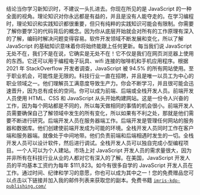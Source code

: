 结论当你学习新知识时，不建议一头扎进去。你现在所见的是 JavaScript 的一种全面的视角。理论知识对你永远都是有益的，并且是没有人能夺走的。在学习编程时，理论知识和实践知识都很重要，但只有纯粹的实践知识可能会有限制。你需要了解你要学习的代码背后的概念。因为你从底层开始就会对所有的工作原理有深入的了解，编码时解决问题变得容易。软件开发领域不断发展和变化，所以了解 JavaScript 的基础知识意味着你将始终能跟上任何更新。每当我们说 JavaScript 无处不在，我们不是在说，它确实是无处不在！它不仅是我们在网页浏览器上使用的东西。它还可以用于编程电子玩具、wifi 连接的咖啡机和手机应用程序。根据 2021 年 StackOverflow 开发者调查，JavaScript 被 94.5% 的所有网站使用。至于职业机会，可能性是无限的。科技行业一直在招聘，并且是唯一以员工为中心的职业领域之一。他们理解员工满意度导致生产力。你会不断学习，并且很可能会迅速晋升，因为总有成长的空间。你可以成为前端、后端或全栈开发人员。前端开发人员使用 HTML、CSS 和 JavaScript 从头开始构建网站。这是一份令人兴奋的工作，因为每个网站都是不同的，所以每天做相同的事情的机会很小。前端开发人员需要确保自己了解领域中发生的所有变化，所以如果有不利之处，那就是他们需要不断进行研究。后端开发人员在服务器端工作。后端开发是管理任何网站的服务器和数据库。他们创建使前端开发成为可能的环境。全栈开发人员同时工作在客户端和服务器端。就像处于中间地带。他们负责前端和后端相遇时发生的一切。全栈开发人员可以设计软件，然后进行调试。全栈开发人员可以独自完成小型编程项目。一个人可以为个人建站。市场上对 JavaScript 开发人员的需求量很大，因为并非所有在科技行业从业的人都对它有深入的了解。在美国，JavaScript 开发人员的平均基本工资约为每年 $111,823。如今有很多自学的 JavaScript 开发人员在工作。通过时间、纪律和学习的意愿，你也可以成为其中之一！您的免费赠品您可以点击以下链接并加入我的邮件列表来获取您的副本。免费书籍 [`imris-kdp-publishing.com/`](https://imris-kdp-publishing.com/)
